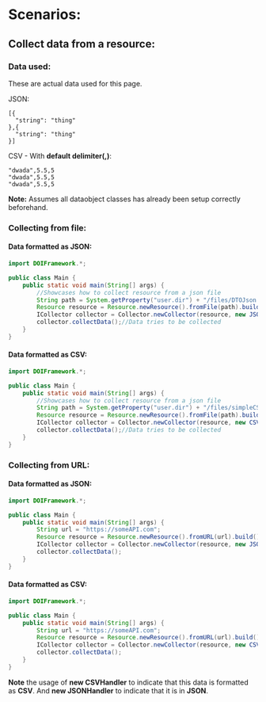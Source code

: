 # Scenarios:

## Collect data from a resource:

### Data used:
These are actual data used for this page.

JSON:

    [{
      "string": "thing"
    },{
      "string": "thing"
    }]

CSV - With **default delimiter(,)**:

    "dwada",5.5,5
    "dwada",5.5,5
    "dwada",5.5,5
    
**Note:** Assumes all dataobject classes has already been setup correctly beforehand.

### Collecting from file:

#### Data formatted as JSON:
```java
import DOIFramework.*;

public class Main {
    public static void main(String[] args) {
        //Showcases how to collect resource from a json file
        String path = System.getProperty("user.dir") + "/files/DTOJson.json";//Just a path
        Resource resource = Resource.newResource().fromFile(path).build();
        ICollector collector = Collector.newCollector(resource, new JSONHandler()).build();
        collector.collectData();//Data tries to be collected
    }
}
```


#### Data formatted as CSV:
```java
import DOIFramework.*;

public class Main {
    public static void main(String[] args) {
        //Showcases how to collect resource from a json file
        String path = System.getProperty("user.dir") + "/files/simpleCSV.csv";//Just a path
        Resource resource = Resource.newResource().fromFile(path).build();
        ICollector collector = Collector.newCollector(resource, new CSVHandler()).build();
        collector.collectData();//Data tries to be collected
    }
}
```

### Collecting from URL:

#### Data formatted as JSON:
```java
import DOIFramework.*;

public class Main {
    public static void main(String[] args) {
        String url = "https://someAPI.com";
        Resource resource = Resource.newResource().fromURL(url).build();
        ICollector collector = Collector.newCollector(resource, new JSONHandler()).build();
        collector.collectData();
    }
}
```

#### Data formatted as CSV:
```java
import DOIFramework.*;

public class Main {
    public static void main(String[] args) {
        String url = "https://someAPI.com";
        Resource resource = Resource.newResource().fromURL(url).build();
        ICollector collector = Collector.newCollector(resource, new CSVHandler()).build();
        collector.collectData();
    }
}
```


**Note** the usage of **new CSVHandler** to indicate that this data is formatted as **CSV**.
And **new JSONHandler** to indicate that it is in **JSON**.